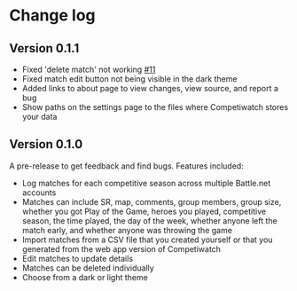 # Change log

## Version 0.1.1

- Fixed 'delete match' not working [#11](https://github.com/cheshire137/competiwatch-desktop/issues/11)
- Fixed match edit button not being visible in the dark theme
- Added links to about page to view changes, view source, and report a bug
- Show paths on the settings page to the files where Competiwatch stores your data

## Version 0.1.0

A pre-release to get feedback and find bugs. Features included:

- Log matches for each competitive season across multiple Battle.net accounts
- Matches can include SR, map, comments, group members, group size, whether you got Play of the Game, heroes you played, competitive season, the time played, the day of the week, whether anyone left the match early, and whether anyone was throwing the game
- Import matches from a CSV file that you created yourself or that you generated from the web app version of Competiwatch
- Edit matches to update details
- Matches can be deleted individually
- Choose from a dark or light theme
